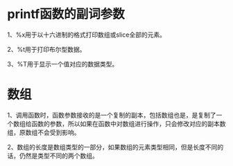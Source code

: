 # printf函数的副词参数

1、%x用于以十六进制的格式打印数组或slice全部的元素。

2、%t用于打印布尔型数据。

3、%T用于显示一个值对应的数据类型。



# 数组

1、调用函数时，函数参数接收的是一个复制的副本，包括数组也是，是复制了一个数组给函数的参数，所以如果在函数中对数组进行操作，只会修改对应的副本数组，原数组不会受到影响。

2、数组的长度是数组类型的一部分，如果数组的元素类型相同，但是长度不同的话，仍然是类型不同的两个数组。